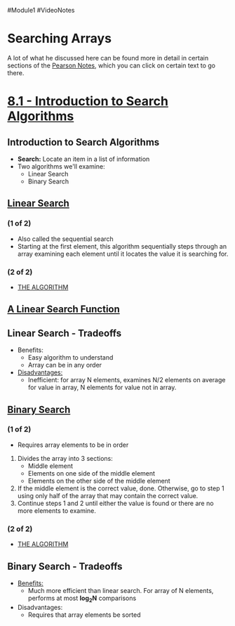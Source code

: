 #Module1 #VideoNotes
# Searching Arrays
A lot of what he discussed here can be found more in detail in certain sections of the [Pearson Notes](../Pearson%20Notes), which you can click on certain text to go there.
# [8.1 - Introduction to Search Algorithms](../Pearson%20Notes/8.1%20Focus%20of%20Software%20Engineering.md)
## Introduction to Search Algorithms
- **Search:** Locate an item in a list of information
- Two algorithms we'll examine:
	- Linear Search
	- Binary Search

## [Linear Search](../Pearson%20Notes/8.1%20Focus%20of%20Software%20Engineering.md#The-Linear-Search)
### (1 of 2)
- Also called the sequential search
- Starting at the first element, this algorithm sequentially steps through an array examining each element until it locates the value it is searching for.

### (2 of 2)
- [THE ALGORITHM](../Pearson%20Notes/8.1%20Focus%20of%20Software%20Engineering.md#Linear-Search-Pseudo)

## [A Linear Search Function](../Pearson%20Notes/8.1%20Focus%20of%20Software%20Engineering.md#Linear-Search-Example)

## Linear Search - Tradeoffs
- Benefits:
	- Easy algorithm to understand
	- Array can be in any order
- [Disadvantages:](../Pearson%20Notes/8.1%20Focus%20of%20Software%20Engineering.md#Inefficiency-of-the-Linear-Search)
	- Inefficient: for array N elements, examines N/2 elements on average for value in array, N elements for value not in array.

## [Binary Search](../Pearson%20Notes/8.1%20Focus%20of%20Software%20Engineering.md#The-Binary-Search)
### (1 of 2)
- Requires array elements to be in order
1) Divides the array into 3 sections:
	- Middle element
	- Elements on one side of the middle element
	- Elements on the other side of the middle element
2) If the middle element is the correct value, done. Otherwise, go to step 1 using only half of the array that may contain the correct value.
3) Continue steps 1 and 2 until either the value is found or there are no more elements to examine.

### (2 of 2)
- [THE ALGORITHM](../Pearson%20Notes/8.1%20Focus%20of%20Software%20Engineering.md#Binary-Search-Pseudo)

## Binary Search - Tradeoffs
- [Benefits:](../Pearson%20Notes/8.1%20Focus%20of%20Software%20Engineering.md#The-Efficiency-of-the-Binary-Search)
	- Much more efficient than linear search. For array of N elements, performs at most **log<sub>2</sub>N** comparisons
- Disadvantages:
	- Requires that array elements be sorted